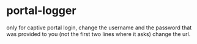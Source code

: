 # portal-logger
only for captive portal login, change the username and the password that was provided to you (not the first two lines where it asks) change the url. 
